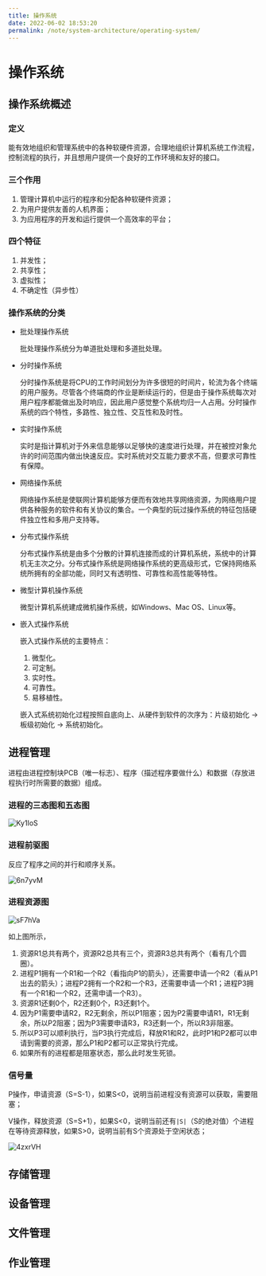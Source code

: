 ```yaml
---
title: 操作系统
date: 2022-06-02 18:53:20
permalink: /note/system-architecture/operating-system/
---
```


# 操作系统

## 操作系统概述

### 定义

能有效地组织和管理系统中的各种软硬件资源，合理地组织计算机系统工作流程，控制流程的执行，并且想用户提供一个良好的工作环境和友好的接口。

### 三个作用

1. 管理计算机中运行的程序和分配各种软硬件资源；
2. 为用户提供友善的人机界面；
3. 为应用程序的开发和运行提供一个高效率的平台；

### 四个特征

1. 并发性；
2. 共享性；
3. 虚拟性；
4. 不确定性（异步性）

### 操作系统的分类

* 批处理操作系统

  批处理操作系统分为单道批处理和多道批处理。

* 分时操作系统

  分时操作系统是将CPU的工作时间划分为许多很短的时间片，轮流为各个终端的用户服务。尽管各个终端商的作业是断续运行的，但是由于操作系统每次对用户程序都能做出及时响应，因此用户感觉整个系统均归一人占用。分时操作系统的四个特性，多路性、独立性、交互性和及时性。

* 实时操作系统

  实时是指计算机对于外来信息能够以足够快的速度进行处理，并在被控对象允许的时间范围内做出快速反应。实时系统对交互能力要求不高，但要求可靠性有保障。

* 网络操作系统

  网络操作系统是使联网计算机能够方便而有效地共享网络资源，为网络用户提供各种服务的软件和有关协议的集合。一个典型的玩过操作系统的特征包括硬件独立性和多用户支持等。

* 分布式操作系统

  分布式操作系统是由多个分散的计算机连接而成的计算机系统，系统中的计算机无主次之分。分布式操作系统是网络操作系统的更高级形式，它保持网络系统所拥有的全部功能，同时又有透明性、可靠性和高性能等特性。

* 微型计算机操作系统

  微型计算机系统建成微机操作系统，如Windows、Mac OS、Linux等。

* 嵌入式操作系统

  嵌入式操作系统的主要特点：

  1. 微型化。
  2. 可定制。
  3. 实时性。
  4. 可靠性。
  5. 易移植性。

  嵌入式系统初始化过程按照自底向上、从硬件到软件的次序为：片级初始化 -> 板级初始化  -> 系统初始化。

## 进程管理

进程由进程控制块PCB（唯一标志）、程序（描述程序要做什么）和数据（存放进程执行时所需要的数据）组成。

### 进程的三态图和五态图

![Ky1IoS](https://qiqiang.oss-cn-hangzhou.aliyuncs.com/muan/Ky1IoS.png)

### 进程前驱图

反应了程序之间的并行和顺序关系。

![6n7yvM](https://qiqiang.oss-cn-hangzhou.aliyuncs.com/muan/6n7yvM.png)

### 进程资源图

![sF7hVa](https://qiqiang.oss-cn-hangzhou.aliyuncs.com/muan/sF7hVa.png)

如上图所示，

1. 资源R1总共有两个，资源R2总共有三个，资源R3总共有两个（看有几个圆圈）。
2. 进程P1拥有一个R1和一个R2（看指向P1的箭头），还需要申请一个R2（看从P1出去的箭头）；进程P2拥有一个R2和一个R3，还需要申请一个R1；进程P3拥有一个R1和一个R2，还需申请一个R3）。
3. 资源R1还剩0个，R2还剩0个，R3还剩1个。
4. 因为P1需要申请R2，R2无剩余，所以P1阻塞；因为P2需要申请R1，R1无剩余，所以P2阻塞；因为P3需要申请R3，R3还剩一个，所以R3非阻塞。
5. 所以P3可以顺利执行，当P3执行完成后，释放R1和R2，此时P1和P2都可以申请到需要的资源，那么P1和P2都可以正常执行完成。
6. 如果所有的进程都是阻塞状态，那么此时发生死锁。

### 信号量

P操作，申请资源（S=S-1），如果S<0，说明当前进程没有资源可以获取，需要阻塞；

V操作，释放资源（S=S+1），如果S<0，说明当前还有`|S|`（S的绝对值）个进程在等待资源释放，如果S>0，说明当前有S个资源处于空闲状态；

![4zxrVH](https://qiqiang.oss-cn-hangzhou.aliyuncs.com/muan/4zxrVH.png)

## 存储管理

## 设备管理

## 文件管理

## 作业管理